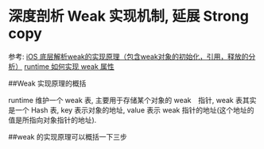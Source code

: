 # 深度剖析 Weak 实现机制, 延展 Strong copy

参考: [iOS 底层解析weak的实现原理（包含weak对象的初始化，引用，释放的分析）](https://www.jianshu.com/p/13c4fb1cedea)
     [runtime 如何实现 weak 属性](https://dayon.gitbooks.io/-ios/content/chapter8.html)


##Weak 实现原理的概括

runtime 维护一个 weak 表, 主要用于存储某个对象的 weak　指针, weak 表其实是一个 Hash 表, key 表示对象的地址, value 表示 weak 指针的地址(这个地址的值是所指向对象指针的地址).

##weak 的实现原理可以概括一下三步






